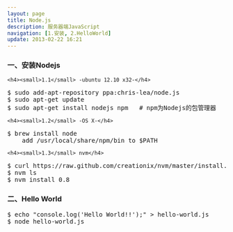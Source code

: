 ```yaml
---
layout: page
title: Node.js
description: 服务器端JavaScript
navigation: [1.安装, 2.HelloWorld]
update: 2013-02-22 16:21
---
```


<section id="1">
    <div class="page-header">
        <h3>一、安装Nodejs</h3>
    </div>

    <h4><small>1.1</small> -ubuntu 12.10 x32-</h4>
<pre>
$ sudo add-apt-repository ppa:chris-lea/node.js
$ sudo apt-get update
$ sudo apt-get install nodejs npm   # npm为Nodejs的包管理器
</pre>

    <h4><small>1.2</small> -OS X-</h4>
<pre>
$ brew install node
    add /usr/local/share/npm/bin to $PATH
</pre>

    <h4><small>1.3</small> nvm</h4>
<pre>
$ curl https://raw.github.com/creationix/nvm/master/install.sh | sh
$ nvm ls
$ nvm install 0.8
</pre>
</section>

<section id="2">
    <div class="page-header">
        <h3>二、Hello World</h3>
    </div>
<pre>
$ echo "console.log('Hello World!!');" > hello-world.js
$ node hello-world.js
</pre>
</section>